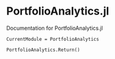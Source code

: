 # PortfolioAnalytics.jl

Documentation for PortfolioAnalytics.jl


```@meta
CurrentModule = PortfolioAnalytics
```

```@docs
PortfolioAnalytics.Return()
```